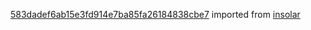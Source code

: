 [583dadef6ab15e3fd914e7ba85fa26184838cbe7](https://github.com/insolar/insolar/commit/583dadef6ab15e3fd914e7ba85fa26184838cbe7) imported from [insolar](https://github.com/insolar/insolar)
